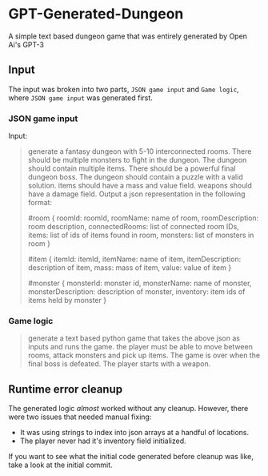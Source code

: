 # GPT-Generated-Dungeon
A simple text based dungeon game that was entirely generated by Open Ai's GPT-3

## Input

The input was broken into two parts, `JSON game input` and `Game logic`, where `JSON game input` was generated first.

### JSON game input
Input:
>generate a fantasy dungeon with 5-10 interconnected rooms. There should be multiple monsters to fight in the dungeon. The dungeon should contain multiple items. There should be a powerful final dungeon boss. The dungeon should contain a puzzle with a valid solution. items should have a mass and value field. weapons should have a damage field. Output a json representation in the following format:
>
>#room
>{
>roomId: roomId,
>roomName: name of room,
>roomDescription: room description,
>connectedRooms: list of connected room IDs,
>items: list of ids of items found in room,
>monsters: list of monsters in room
>}
>
>#item
>{
>itemId: itemId,
>itemName: name of item,
>itemDescription: description of item,
>mass: mass of item,
>value: value of item
>}
>
>#monster
>{
>monsterId: monster id,
>monsterName: name of monster,
>monsterDescription: description of monster,
>inventory: item ids of items held by monster
>}

### Game logic
> generate a text based python game that takes the above json as inputs and runs the game. the player must be able to move between rooms, attack monsters and pick up items. The game is over when the final boss is defeated. The player starts with a weapon.

## Runtime error cleanup

The generated logic *almost* worked without any cleanup. However, there were two issues that needed manual fixing:

- It was using strings to index into json arrays at a handful of locations.
- The player never had it's inventory field initialized.

If you want to see what the initial code generated before cleanup was like, take a look at the initial commit.